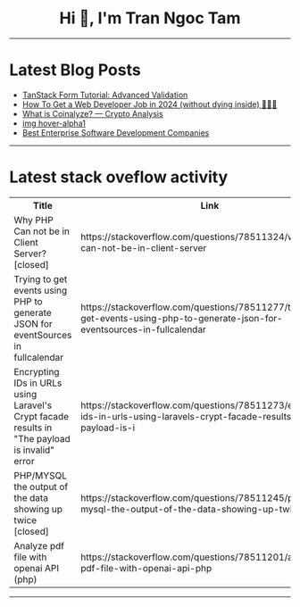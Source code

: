 <h1 align="center">Hi 👋, I'm Tran Ngoc Tam</h1>

---

# Latest Blog Posts 
<!-- BLOG-POST-LIST:START -->
- [TanStack Form Tutorial: Advanced Validation](https://dev.to/this-is-learning/tanstack-form-tutorial-advanced-validation-41hc)
- [How To Get a Web Developer Job in 2024 &lpar;without dying inside&rpar; 🧑‍💻💀](https://dev.to/wasp/how-to-get-a-web-developer-job-in-2024-without-dying-inside-eo8)
- [What is Coinalyze? — Crypto Analysis](https://dev.to/bloger_07/what-is-coinalyze-crypto-analysis-24ef)
- [img hover-alpha1](https://dev.to/itzad_20/img-hover-alpha1-5ac3)
- [Best Enterprise Software Development Companies](https://dev.to/igor_ag_aaa2341e64b1f4cb4/best-enterprise-software-development-companies-3ief)
<!-- BLOG-POST-LIST:END -->

---

# Latest stack oveflow activity
<table>
  <tr><th>Title</th><th>Link</th></tr>
  <!-- STACKOVERFLOW:START --><tr><td>Why PHP Can not be in Client Server? [closed]</td><td>https://stackoverflow.com/questions/78511324/why-php-can-not-be-in-client-server</td></tr><tr><td>Trying to get events using PHP to generate JSON for eventSources in fullcalendar</td><td>https://stackoverflow.com/questions/78511277/trying-to-get-events-using-php-to-generate-json-for-eventsources-in-fullcalendar</td></tr><tr><td>Encrypting IDs in URLs using Laravel&#39;s Crypt facade results in &quot;The payload is invalid&quot; error</td><td>https://stackoverflow.com/questions/78511273/encrypting-ids-in-urls-using-laravels-crypt-facade-results-in-the-payload-is-i</td></tr><tr><td>PHP/MYSQL the output of the data showing up twice [closed]</td><td>https://stackoverflow.com/questions/78511245/php-mysql-the-output-of-the-data-showing-up-twice</td></tr><tr><td>Analyze pdf file with openai API &lpar;php&rpar;</td><td>https://stackoverflow.com/questions/78511201/analyze-pdf-file-with-openai-api-php</td></tr><!-- STACKOVERFLOW:END -->
</table>

---



